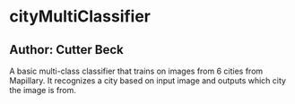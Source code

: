 # cityMultiClassifier
## Author: Cutter Beck

A basic multi-class classifier that trains on images from 6 cities from Mapillary. It recognizes a city based on input image and outputs which city the image is from.